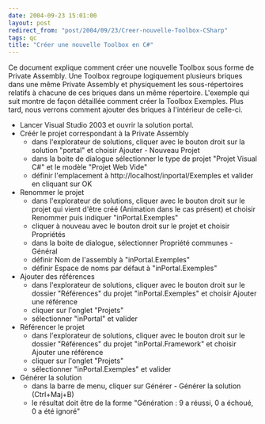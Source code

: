 ```yaml
---
date: 2004-09-23 15:01:00
layout: post
redirect_from: "post/2004/09/23/Creer-nouvelle-Toolbox-CSharp"
tags: qc
title: "Créer une nouvelle Toolbox en C#"
---
```


Ce document explique comment créer une nouvelle Toolbox sous forme de
Private Assembly. Une Toolbox regroupe logiquement plusieurs briques dans une
même Private Assembly et physiquement les sous-répertoires relatifs à chacune
de ces briques dans un même répertoire. L'exemple qui suit montre de façon
détaillée comment créer la Toolbox Exemples. Plus tard, nous verrons comment
ajouter des briques à l'intérieur de celle-ci.

* Lancer Visual Studio 2003 et ouvrir la solution portal.
* Créér le projet correspondant à la Private Assembly
  - dans l'explorateur de solutions, cliquer avec le bouton droit sur la
solution "portal" et choisir Ajouter - Nouveau Projet
  - dans la boite de dialogue sélectionner le type de projet "Projet Visual C#"
et le modèle "Projet Web Vide"
  - définir l'emplacement à http://localhost/inportal/Exemples et valider en
cliquant sur OK
* Renommer le projet
  - dans l'explorateur de solutions, cliquer avec le bouton droit sur le projet
qui vient d'être créé (Animation dans le cas présent) et choisir Renommer puis
indiquer "inPortal.Exemples"
  - cliquer à nouveau avec le bouton droit sur le projet et choisir
Propriétés
  - dans la boite de dialogue, sélectionner Propriété communes - Général
  - définir Nom de l'assembly à "inPortal.Exemples"
  - définir Espace de noms par défaut à "inPortal.Exemples"
* Ajouter des références
  - dans l'explorateur de solutions, cliquer avec le bouton droit sur le
dossier "Références" du projet "inPortal.Exemples" et choisir Ajouter une
référence
  - cliquer sur l'onglet "Projets"
  - sélectionner "inPortal" et valider
* Référencer le projet
  - dans l'explorateur de solutions, cliquer avec le bouton droit sur le
dossier "Références" du projet "inPortal.Framework" et choisir Ajouter une
référence
  - cliquer sur l'onglet "Projets"
  - sélectionner "inPortal.Exemples" et valider
* Générer la solution
  - dans la barre de menu, cliquer sur Générer - Générer la solution
(Ctrl+Maj+B)
  - le résultat doit être de la forme "Génération : 9 a réussi, 0 a
échoué, 0 a été ignoré"
